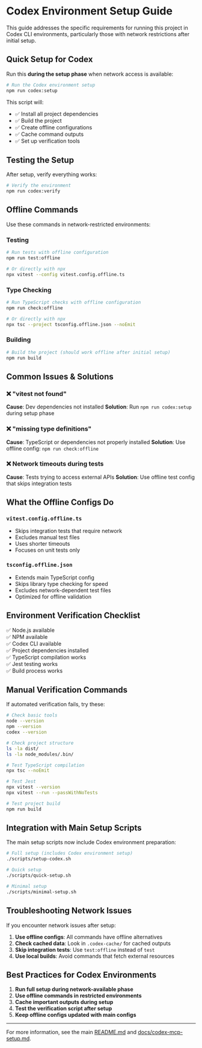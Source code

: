 # Codex Environment Setup Guide

This guide addresses the specific requirements for running this project in Codex CLI environments, particularly those with network restrictions after initial setup.

## Quick Setup for Codex

Run this **during the setup phase** when network access is available:

```bash
# Run the Codex environment setup
npm run codex:setup
```

This script will:
- ✅ Install all project dependencies
- ✅ Build the project 
- ✅ Create offline configurations
- ✅ Cache command outputs
- ✅ Set up verification tools

## Testing the Setup

After setup, verify everything works:

```bash
# Verify the environment
npm run codex:verify
```

## Offline Commands

Use these commands in network-restricted environments:

### Testing
```bash
# Run tests with offline configuration
npm run test:offline

# Or directly with npx
npx vitest --config vitest.config.offline.ts
```

### Type Checking
```bash
# Run TypeScript checks with offline configuration
npm run check:offline

# Or directly with npx
npx tsc --project tsconfig.offline.json --noEmit
```

### Building
```bash
# Build the project (should work offline after initial setup)
npm run build
```

## Common Issues & Solutions

### ❌ "vitest not found"
**Cause**: Dev dependencies not installed
**Solution**: Run `npm run codex:setup` during setup phase

### ❌ "missing type definitions"  
**Cause**: TypeScript or dependencies not properly installed
**Solution**: Use offline config: `npm run check:offline`

### ❌ Network timeouts during tests
**Cause**: Tests trying to access external APIs
**Solution**: Use offline test config that skips integration tests

## What the Offline Configs Do

### `vitest.config.offline.ts`
- Skips integration tests that require network
- Excludes manual test files
- Uses shorter timeouts
- Focuses on unit tests only

### `tsconfig.offline.json` 
- Extends main TypeScript config
- Skips library type checking for speed
- Excludes network-dependent test files
- Optimized for offline validation

## Environment Verification Checklist

✅ Node.js available  
✅ NPM available  
✅ Codex CLI available  
✅ Project dependencies installed  
✅ TypeScript compilation works  
✅ Jest testing works  
✅ Build process works  

## Manual Verification Commands

If automated verification fails, try these:

```bash
# Check basic tools
node --version
npm --version
codex --version

# Check project structure
ls -la dist/
ls -la node_modules/.bin/

# Test TypeScript compilation
npx tsc --noEmit

# Test Jest
npx vitest --version
npx vitest --run --passWithNoTests

# Test project build
npm run build
```

## Integration with Main Setup Scripts

The main setup scripts now include Codex environment preparation:

```bash
# Full setup (includes Codex environment setup)
./scripts/setup-codex.sh

# Quick setup
./scripts/quick-setup.sh  

# Minimal setup
./scripts/minimal-setup.sh
```

## Troubleshooting Network Issues

If you encounter network issues after setup:

1. **Use offline configs**: All commands have offline alternatives
2. **Check cached data**: Look in `.codex-cache/` for cached outputs
3. **Skip integration tests**: Use `test:offline` instead of `test`
4. **Use local builds**: Avoid commands that fetch external resources

## Best Practices for Codex Environments

1. **Run full setup during network-available phase**
2. **Use offline commands in restricted environments** 
3. **Cache important outputs during setup**
4. **Test the verification script after setup**
5. **Keep offline configs updated with main configs**

---

For more information, see the main [README.md](./README.md) and [docs/codex-mcp-setup.md](./docs/codex-mcp-setup.md).